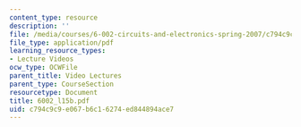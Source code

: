 ```yaml
---
content_type: resource
description: ''
file: /media/courses/6-002-circuits-and-electronics-spring-2007/c794c9c9e067b6c16274ed844894ace7_6002_l15b.pdf
file_type: application/pdf
learning_resource_types:
- Lecture Videos
ocw_type: OCWFile
parent_title: Video Lectures
parent_type: CourseSection
resourcetype: Document
title: 6002_l15b.pdf
uid: c794c9c9-e067-b6c1-6274-ed844894ace7
---
```

